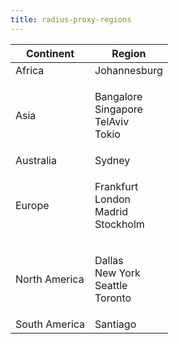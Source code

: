```yaml
---
title: radius-proxy-regions
---
```


| Continent     | Region                                            |
| ------------- | ------------------------------------------------- |
| Africa        | Johannesburg                                      |
| Asia          | <p>Bangalore<br>Singapore<br>TelAviv<br>Tokio</p> |
| Australia     | Sydney                                            |
| Europe        | <p>Frankfurt<br>London<br>Madrid<br>Stockholm</p> |
| North America | <p>Dallas<br>New York<br>Seattle<br>Toronto</p>   |
| South America | Santiago                                          |
